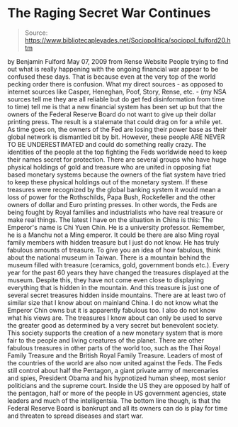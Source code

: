 # The Raging Secret War Continues

> Source: https://www.bibliotecapleyades.net/Sociopolitica/sociopol_fulford20.htm

by Benjamin Fulford
May 07, 2009
from
Rense
Website
People trying to find out what is really
happening with the ongoing financial war appear to be confused these days.
That is because even at the very top of the world pecking order there is
confusion.
What my direct sources - as opposed to internet
sources like Casper, Heneghan, Poof, Story, Rense, etc. - (my NSA sources
tell me they are all reliable but do get fed disinformation from time to
time) tell me is that a new financial system has been set up but
that the owners of the Federal Reserve Board do not want to give up their
dollar printing press.
The result is a stalemate that could drag on for
a while yet. As time goes on, the
owners of the Fed are losing their power base as their global
network is dismantled bit by bit. However, these people ARE NEVER TO BE
UNDERESTIMATED and could do something really crazy.
The identities of the people at the top fighting the Feds worldwide need to
keep their names secret for protection.
There are several groups who have huge physical holdings of gold and
treasure who are united in opposing fiat based monetary systems because the
owners of the fiat system have tried to keep these physical holdings out of
the monetary system.
If these treasures were recognized by the
global banking system it would mean a loss of power for the
Rothschilds,
Papa Bush,
Rockefeller and the other owners of dollar
and Euro printing presses.
In other words, the Feds are being fought by
Royal families and industrialists who have real treasure or make
real things.
The latest I have on the situation in China is this: The Emperor's name is
Chi Yuen Chin. He is a university professor. Remember, he is a Manchu
not a Ming emperor. It could be there are also Ming royal family members
with hidden treasure but I just do not know. He has truly fabulous amounts
of treasure. To give you an idea of how fabulous, think about the national
museum in Taiwan. There is a mountain behind the museum filled with treasure
(ceramics, gold, government bonds etc.).
Every year for the past 60 years they have
changed the treasures displayed at the museum.
Despite this, they have not come even close to
displaying everything that is hidden in the mountain. And this treasure is
just one of several secret treasures hidden inside mountains. There are at
least two of similar size that I know about on mainland China. I do not know
what the Emperor Chin owns but it is apparently fabulous too. I also do not
know what his views are.
The treasures I know about can only be used to serve the greater good as
determined by a very secret but benevolent society. This society
supports the creation of a new monetary system that is more fair to
the people and living creatures of the planet.
There are other fabulous treasures in other parts of the world too, such as
the Thai Royal Family Treasure and the British Royal Family Treasure.
Leaders of most of the countries of the world are also now united against
the Feds. The Feds still control about half the Pentagon, a giant private
army of mercenaries and spies, President
Obama
and his hypnotized human sheep, most senior politicians and the supreme
court. Inside the US they are opposed by half of the pentagon, half or more
of the people in US government agencies, state leaders and much of the
intelligentsia.
The bottom line though, is that the Federal Reserve Board is bankrupt
and all its owners can do is play for time and threaten to spread diseases
and start war.
